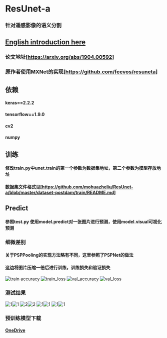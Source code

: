 # ResUnet-a
### 针对遥感影像的语义分割
## [English introduction here](https://github.com/mohuazheliu/ResUnet-a/edit/master/introduction/README.md)
### 论文地址[https://arxiv.org/abs/1904.00592]
### 原作者使用MXNet的实现[https://github.com/feevos/resuneta]
## 依赖
#### keras==2.2.2
#### tensorflow==1.9.0
#### cv2
#### numpy
## 训练
#### 修改train.py中unet.train的第一个参数为数据集地址，第二个参数为模型存放地址
#### 数据集文件格式见[https://github.com/mohuazheliu/ResUnet-a/blob/master/dataset-postdam/train/README.md]
## Predict
#### 参照test.py 使用model.predict对一张图片进行预测，使用model.visual可视化预测
### 细微差别
#### 关于PSPPooling的实现方法略有不同，这里参照了PSPNet的做法
#### 这边将图片压缩一倍后进行训练，训练损失和验证损失
![train accuracy](https://github.com/mohuazheliu/ResUnet-a/blob/master/material/train_acc.png)
![train_loss](https://github.com/mohuazheliu/ResUnet-a/blob/master/material/train_loss.png)
![val_accuracy](https://github.com/mohuazheliu/ResUnet-a/blob/master/material/val_acc.png)
![val_loss](https://github.com/mohuazheliu/ResUnet-a/blob/master/material/val_loss.png)
### 测试结果
![1](https://github.com/mohuazheliu/ResUnet-a/blob/master/material/0-true.png)![1](https://github.com/mohuazheliu/ResUnet-a/blob/master/material/0-label.png)
![2](https://github.com/mohuazheliu/ResUnet-a/blob/master/material/7-true.png)![2](https://github.com/mohuazheliu/ResUnet-a/blob/master/material/7-label.png)
![1](https://github.com/mohuazheliu/ResUnet-a/blob/master/material/12-true.png)![1](https://github.com/mohuazheliu/ResUnet-a/blob/master/material/12-label.png)
![1](https://github.com/mohuazheliu/ResUnet-a/blob/master/material/14-true.png)![1](https://github.com/mohuazheliu/ResUnet-a/blob/master/material/14-label.png)
### 预训练模型下载
#### [OneDrive](https://1drv.ms/u/s!ApOgV5zmgyrmhwQsafmdwnxjD27m?e=WW9H84)
